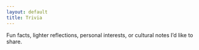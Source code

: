 ```yaml
---
layout: default
title: Trivia
---
```



<div class="divider"></div>

<p>Fun facts, lighter reflections, personal interests, or cultural notes I’d like to share.</p>


<div class="divider"></div>
